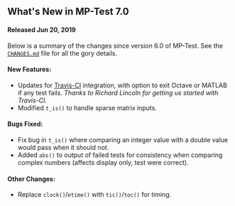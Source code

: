 What's New in MP-Test 7.0
-------------------------

#### Released Jun 20, 2019

Below is a summary of the changes since version 6.0 of MP-Test. See the
[`CHANGES.md`][1] file for all the gory details.

#### New Features:
  - Updates for [Travis-CI][2] integration, with option to exit Octave
    or MATLAB if any test fails.
    *Thanks to Richard Lincoln for getting us started with Travis-CI.*
  - Modified `t_is()` to handle sparse matrix inputs.

#### Bugs Fixed:
  - Fix bug in `t_is()` where comparing an integer value with a double
    value would pass when it should not.
  - Added `abs()` to output of failed tests for consistency when
    comparing complex numbers (affects display only, test were correct).

#### Other Changes:
  - Replace `clock()`/`etime()` with `tic()`/`toc()` for timing.


[1]: https://github.com/MATPOWER/mptest/blob/master/CHANGES.md
[2]: https://travis-ci.org
